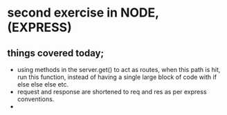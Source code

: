 # second exercise in NODE, (EXPRESS)


## things covered today;
* using methods in the server.get() to act as routes, when this path is hit, run this function, instead of having a single large block of code with if else else else etc.
* request and response are shortened to req and res as per express conventions.
* 